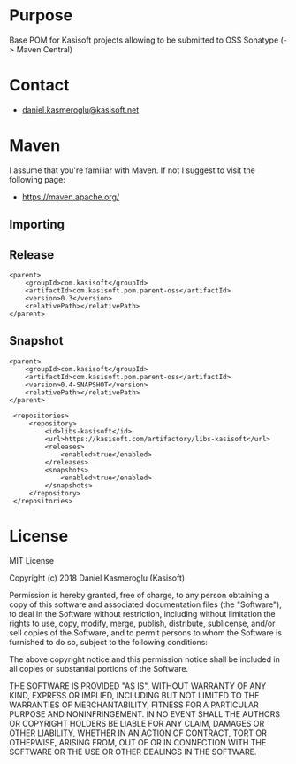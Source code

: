 Purpose
=======

Base POM for Kasisoft projects allowing to be submitted to OSS Sonatype (-> Maven Central)


Contact
=======

* [daniel.kasmeroglu@kasisoft.net](mailto:daniel.kasmeroglu@kasisoft.net)


Maven
=====

I assume that you're familiar with Maven. If not I suggest to visit the following page:

* https://maven.apache.org/


Importing
---------

## Release

    <parent>
        <groupId>com.kasisoft</groupId>
        <artifactId>com.kasisoft.pom.parent-oss</artifactId>
        <version>0.3</version>
        <relativePath></relativePath>
    </parent>  


## Snapshot

    <parent>
        <groupId>com.kasisoft</groupId>
        <artifactId>com.kasisoft.pom.parent-oss</artifactId>
        <version>0.4-SNAPSHOT</version>
        <relativePath></relativePath>
    </parent>  

     <repositories>
         <repository>
             <id>libs-kasisoft</id>
             <url>https://kasisoft.com/artifactory/libs-kasisoft</url>
             <releases>
                 <enabled>true</enabled>
             </releases>
             <snapshots>
                 <enabled>true</enabled>
             </snapshots>
         </repository>
     </repositories>


License
=======

MIT License

Copyright (c) 2018 Daniel Kasmeroglu (Kasisoft)

Permission is hereby granted, free of charge, to any person obtaining a copy
of this software and associated documentation files (the "Software"), to deal
in the Software without restriction, including without limitation the rights
to use, copy, modify, merge, publish, distribute, sublicense, and/or sell
copies of the Software, and to permit persons to whom the Software is
furnished to do so, subject to the following conditions:

The above copyright notice and this permission notice shall be included in all
copies or substantial portions of the Software.

THE SOFTWARE IS PROVIDED "AS IS", WITHOUT WARRANTY OF ANY KIND, EXPRESS OR
IMPLIED, INCLUDING BUT NOT LIMITED TO THE WARRANTIES OF MERCHANTABILITY,
FITNESS FOR A PARTICULAR PURPOSE AND NONINFRINGEMENT. IN NO EVENT SHALL THE
AUTHORS OR COPYRIGHT HOLDERS BE LIABLE FOR ANY CLAIM, DAMAGES OR OTHER
LIABILITY, WHETHER IN AN ACTION OF CONTRACT, TORT OR OTHERWISE, ARISING FROM,
OUT OF OR IN CONNECTION WITH THE SOFTWARE OR THE USE OR OTHER DEALINGS IN THE
SOFTWARE.
